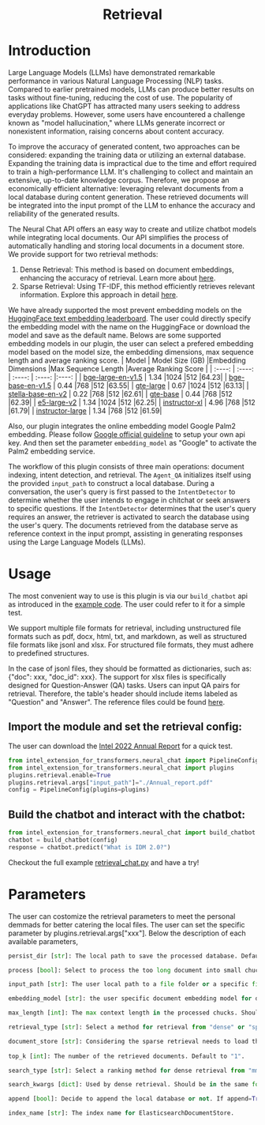 <div align="center">
<h1>Retrieval</h3>
<div align="left">

# Introduction
Large Language Models (LLMs) have demonstrated remarkable performance in various Natural Language Processing (NLP) tasks. Compared to earlier pretrained models, LLMs can produce better results on tasks without fine-tuning, reducing the cost of use. The popularity of applications like ChatGPT has attracted many users seeking to address everyday problems. However, some users have encountered a challenge known as "model hallucination," where LLMs generate incorrect or nonexistent information, raising concerns about content accuracy.

To improve the accuracy of generated content, two approaches can be considered: expanding the training data or utilizing an external database. Expanding the training data is impractical due to the time and effort required to train a high-performance LLM. It's challenging to collect and maintain an extensive, up-to-date knowledge corpus. Therefore, we propose an economically efficient alternative: leveraging relevant documents from a local database during content generation. These retrieved documents will be integrated into the input prompt of the LLM to enhance the accuracy and reliability of the generated results.

The Neural Chat API offers an easy way to create and utilize chatbot models while integrating local documents. Our API simplifies the process of automatically handling and storing local documents in a document store. We provide support for two retrieval methods:
1. Dense Retrieval: This method is based on document embeddings, enhancing the accuracy of retrieval. Learn more about [here](https://medium.com/@aikho/deep-learning-in-information-retrieval-part-ii-dense-retrieval-1f9fecb47de9).
2. Sparse Retrieval: Using TF-IDF, this method efficiently retrieves relevant information. Explore this approach in detail [here](https://medium.com/itnext/deep-learning-in-information-retrieval-part-i-introduction-and-sparse-retrieval-12de0423a0b9).

We have already supported the most prevent embedding models on the [HuggingFace text embedding leaderboard](https://huggingface.co/spaces/mteb/leaderboard). The user could directly specify the embedding model with the name on the HuggingFace or download the model and save as the default name. Belows are some supported embedding models in our plugin, the user can select a prefered embedding model based on the model size, the embedding dimensions, max sequence length and average ranking score.
|  Model   | Model Size (GB)  |Embedding Dimensions  |Max Sequence Length  |Average Ranking Score  |
|  :----:  | :----:  | :----:  | :----: |:----: |
| [bge-large-en-v1.5](https://huggingface.co/BAAI/bge-large-en-v1.5)  | 1.34 |1024  |512  |64.23|
| [bge-base-en-v1.5](https://huggingface.co/BAAI/bge-base-en-v1.5)  | 0.44 |768  |512  |63.55|
| [	gte-large](https://huggingface.co/thenlper/gte-large)  | 0.67 |1024  |512  |63.13|
| [stella-base-en-v2](https://huggingface.co/infgrad/stella-base-en-v2)  | 0.22 |768  |512 |62.61|
| [gte-base](https://huggingface.co/thenlper/gte-base)  | 0.44 |768  |512  |62.39|
| [	e5-large-v2](https://huggingface.co/intfloat/e5-large-v2)  | 1.34 |1024  |512  |62.25|
| [instructor-xl](https://huggingface.co/hkunlp/instructor-xl)  | 4.96 |768  |512  |61.79|
| [instructor-large](https://huggingface.co/hkunlp/instructor-large)  | 1.34 |768  |512  |61.59|

Also, our plugin integrates the online embedding model Google Palm2 embedding. Please follow [Google official guideline](https://developers.generativeai.google/tutorials/embeddings_quickstart) to setup your own api key. And then set the parameter `embedding_model` as "Google" to activate the Palm2 embedding service.

The workflow of this plugin consists of three main operations: document indexing, intent detection, and retrieval. The `Agent_QA` initializes itself using the provided `input_path` to construct a local database. During a conversation, the user's query is first passed to the `IntentDetector` to determine whether the user intends to engage in chitchat or seek answers to specific questions. If the `IntentDetector` determines that the user's query requires an answer, the retriever is activated to search the database using the user's query. The documents retrieved from the database serve as reference context in the input prompt, assisting in generating responses using the Large Language Models (LLMs). 

# Usage
The most convenient way to use is this plugin is via our `build_chatbot` api as introduced in the [example code](https://github.com/intel/intel-extension-for-transformers/tree/main/intel_extension_for_transformers/neural_chat/examples/retrieval). The user could refer to it for a simple test. 

We support multiple file formats for retrieval, including unstructured file formats such as pdf, docx, html, txt, and markdown, as well as structured file formats like jsonl and xlsx. For structured file formats, they must adhere to predefined structures.

In the case of jsonl files, they should be formatted as dictionaries, such as: {"doc": xxx, "doc_id": xxx}. The support for xlsx files is specifically designed for Question-Answer (QA) tasks. Users can input QA pairs for retrieval. Therefore, the table's header should include items labeled as "Question" and "Answer". The reference files could be found [here](https://github.com/intel/intel-extension-for-transformers/tree/main/intel_extension_for_transformers/neural_chat/assets/docs).

## Import the module and set the retrieval config:
The user can download the [Intel 2022 Annual Report](https://d1io3yog0oux5.cloudfront.net/_897efe2d574a132883f198f2b119aa39/intel/db/888/8941/file/412439%281%29_12_Intel_AR_WR.pdf) for a quick test.

```python
from intel_extension_for_transformers.neural_chat import PipelineConfig
from intel_extension_for_transformers.neural_chat import plugins
plugins.retrieval.enable=True
plugins.retrieval.args["input_path"]="./Annual_report.pdf"
config = PipelineConfig(plugins=plugins)
```

## Build the chatbot and interact with the chatbot:

```python
from intel_extension_for_transformers.neural_chat import build_chatbot
chatbot = build_chatbot(config)
response = chatbot.predict("What is IDM 2.0?")
```

Checkout the full example [retrieval_chat.py](../../../examples/retrieval/retrieval_chat.py) and have a try!

# Parameters
The user can costomize the retrieval parameters to meet the personal demmads for better catering the local files. The user can set the specific parameter by plugins.retrieval.args["xxx"]. Below the description of each available parameters,

```python
persist_dir [str]: The local path to save the processed database. Default to "./output".

process [bool]: Select to process the too long document into small chucks. Default to "True".

input_path [str]: The user local path to a file folder or a specific file path. The code itself will check the path is a folder or a file. If it is a folder, the code will process all the files in the given folder. If it is a file, the code will prcess this single file.

embedding_model [str]: the user specific document embedding model for dense retrieval. The user could selecte a specific embedding model from "https://huggingface.co/spaces/mteb/leaderboard". Default to "BAAI/bge-base-en-v1.5". 

max_length [int]: The max context length in the processed chucks. Should be combined with "process". Default to "512".

retrieval_type [str]: Select a method for retrieval from "dense" or "sparse". Default to "dense".

document_store [str]: Considering the sparse retrieval needs to load the data into memory. We provide "InMemoryDocumentStore" and "ElasticsearchDocumentStore" for manage the memory efficiency for sparse retrieval. Default to "None" for using dense retrieval.
    
top_k [int]: The number of the retrieved documents. Default to "1".

search_type [str]: Select a ranking method for dense retrieval from "mmr", "similarity" and "similarity_score_threshold". "similarity" will return the most similar docs to the input query. "mmr" will return ranking the docs using the maximal marginal relevance method. "similarity_score_threshold" will return the mosy similar docs that also meet the threshold. Deault to "mmr".

search_kwargs [dict]: Used by dense retrieval. Should be in the same format like {"k":1, "fetch_k":5}. "k" is the amount of documents to return. "score_threshold" is the minimal relevance threshold for "similarity_score_threshold" search. "lambda_mult" is the diversity of results returned by "mmr". "fetch_k" determines the amount of documents to pass to the "mmr" algorithm. Default to {"k":1, "fetch_k":5}.

append [bool]: Decide to append the local database or not. If append=True, the uploaded files will be continuously written into the database. If append=False, the existing database will be loaded.

index_name [str]: The index name for ElasticsearchDocumentStore.
```
